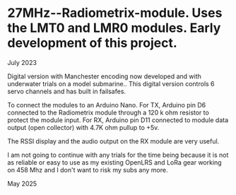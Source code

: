 # 27MHz--Radiometrix-module. Uses the LMT0 and LMR0 modules. Early development of this project.   
July 2023

Digital version with Manchester encoding now developed and with underwater trials on a model submarine.. This digital version controls 6 servo channels and has built in failsafes. 

To connect the modules to an Arduino Nano. For TX, Arduino pin D6 connected to the Radiometrix module through a 120 k ohm resistor to protect the module input.
For RX, Arduino pin D11 connected to module data output (open collector) with 4.7K ohm pullup to +5v.

The RSSI display and the audio output on the RX module are very useful.

I am not going to continue with any trials for the time being because it is not as reliable or easy to use as my existing  OpenLRS and LoRa gear working on 458 Mhz and I don't want to risk my subs any more.

May 2025
